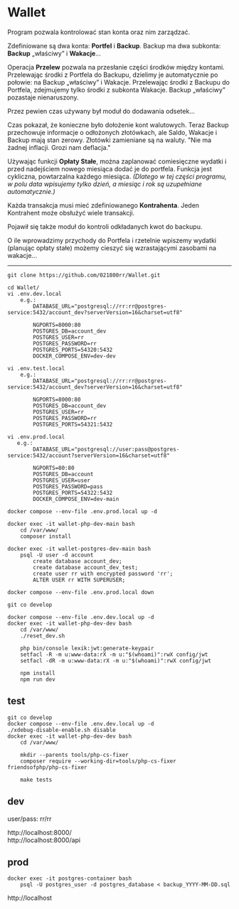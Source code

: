 # Wallet

Program pozwala kontrolować stan konta oraz nim zarządzać.

Zdefiniowane są dwa konta: **Portfel** i **Backup**.
Backup ma dwa subkonta: **Backup** „właściwy” i **Wakacje**…

Operacja **Przelew** pozwala na przesłanie części środków między kontami.
Przelewając środki z Portfela do Backupu, dzielimy je automatycznie po połowie: 
na Backup „właściwy” i Wakacje.
Przelewając środki z Backupu do Portfela, zdejmujemy tylko środki z subkonta 
Wakacje. Backup „właściwy” pozastaje nienaruszony.

Przez pewien czas używany był moduł do dodawania odsetek...

Czas pokazał, że konieczne było dołożenie kont walutowych.
Teraz Backup przechowuje informacje o odłożonych złotówkach, ale Saldo, Wakacje i Backup
mają stan zerowy. Złotówki zamieniane są na waluty.
"Nie ma żadnej inflacji. Grozi nam deflacja."

Używając funkcji **Opłaty Stałe**, można zaplanować comiesięczne wydatki i przed 
nadejściem nowego miesiąca dodać je do portfela. Funkcja jest cykliczna, 
powtarzalna każdego miesiąca. _(Dlatego w tej części programu, w polu data 
wpisujemy tylko dzień, a miesiąc i rok są uzupełniane automatycznie.)_

Każda transakcja musi mieć zdefiniowanego **Kontrahenta**.
Jeden Kontrahent może obsłużyć wiele transakcji.

Pojawił się także moduł do kontroli odkładanych kwot do backupu.

O ile wprowadzimy przychody do Portfela i rzetelnie wpiszemy wydatki (planując 
opłaty stałe) możemy cieszyć się wzrastającymi zasobami na wakacje...

---  
 
```shell
git clone https://github.com/021800rr/Wallet.git

cd Wallet/
vi .env.dev.local
    e.g.:
        DATABASE_URL="postgresql://rr:rr@postgres-service:5432/account_dev?serverVersion=16&charset=utf8"

        NGPORTS=8000:80
        POSTGRES_DB=account_dev
        POSTGRES_USER=rr
        POSTGRES_PASSWORD=rr
        POSTGRES_PORTS=54320:5432
        DOCKER_COMPOSE_ENV=dev-dev
        
vi .env.test.local
    e.g.:
        DATABASE_URL="postgresql://rr:rr@postgres-service:5432/account_dev?serverVersion=16&charset=utf8"

        NGPORTS=8000:80
        POSTGRES_DB=account_dev
        POSTGRES_USER=rr
        POSTGRES_PASSWORD=rr
        POSTGRES_PORTS=54321:5432

vi .env.prod.local
   e.g.:
        DATABASE_URL="postgresql://user:pass@postgres-service:5432/account?serverVersion=16&charset=utf8"

        NGPORTS=80:80
        POSTGRES_DB=account
        POSTGRES_USER=user
        POSTGRES_PASSWORD=pass
        POSTGRES_PORTS=54322:5432
        DOCKER_COMPOSE_ENV=dev-main

docker compose --env-file .env.prod.local up -d

docker exec -it wallet-php-dev-main bash
    cd /var/www/
    composer install

docker exec -it wallet-postgres-dev-main bash 
    psql -U user -d account
        create database account_dev;
        create database account_dev_test;
        create user rr with encrypted password 'rr';
        ALTER USER rr WITH SUPERUSER;

docker compose --env-file .env.prod.local down

git co develop

docker compose --env-file .env.dev.local up -d
docker exec -it wallet-php-dev-dev bash
    cd /var/www/
    ./reset_dev.sh

    php bin/console lexik:jwt:generate-keypair
    setfacl -R -m u:www-data:rX -m u:"$(whoami)":rwX config/jwt
    setfacl -dR -m u:www-data:rX -m u:"$(whoami)":rwX config/jwt
    
    npm install
    npm run dev
```

## test

```shell
git co develop
docker compose --env-file .env.dev.local up -d
./xdebug-disable-enable.sh disable
docker exec -it wallet-php-dev-dev bash
    cd /var/www/

    mkdir --parents tools/php-cs-fixer
    composer require --working-dir=tools/php-cs-fixer friendsofphp/php-cs-fixer
    
    make tests
```

## dev

user/pass: rr/rr

http://localhost:8000/  
http://localhost:8000/api

## prod

```shell
docker exec -it postgres-container bash 
    psql -U postgres_user -d postgres_database < backup_YYYY-MM-DD.sql
```

http://localhost
